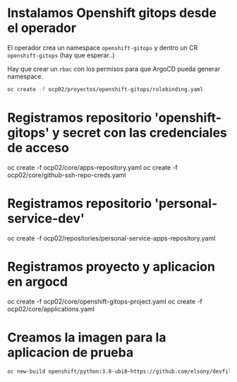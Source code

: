 # Instalamos Openshift gitops desde el operador

El operador crea un namespace `openshift-gitops` y dentro un CR `openshift-gitops` (hay que esperar..)

Hay que crear un `rbac` con los permisos para que ArgoCD pueda generar namespace.

```bash
oc create -f ocp02/proyectos/openshift-gitops/rolebinding.yaml
```

# Registramos repositorio 'openshift-gitops' y secret con las credenciales de acceso

oc create -f ocp02/core/apps-repository.yaml
oc create -f ocp02/core/github-ssh-repo-creds.yaml

# Registramos repositorio 'personal-service-dev'

oc create -f ocp02/repositories/personal-service-apps-repository.yaml

# Registramos proyecto y aplicacion en argocd

oc create -f ocp02/core/openshift-gitops-project.yaml
oc create -f ocp02/core/applications.yaml


# Creamos la imagen para la aplicacion de prueba

```bash
oc new-build openshift/python:3.8-ubi8~https://github.com/elsony/devfile-sample-python-basic.git -n openshift
```

